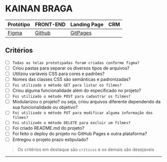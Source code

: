 # KAINAN BRAGA
 

Protótipo | FRONT-END | Landing Page | CRM
----------|-----------|--------------|-----
[Figma][link1] | [Github][link2] | [GitPages][link3] |


 [link1]: https://www.figma.com/file/p5UTWyIRkaa0eCDZUA239U/Untitled?type=design&node-id=4%3A3&mode=design&t=7OJNKmUJPXsnuZCi-1
 [link2]: https://github.com/lucikaii/AcmeFilmes-Official
 [link3]: https://lucikaii.github.io/AcmeFilmes-Official/
 


## Critérios
- [ ] ```Todas as telas prototipadas foram criadas conforme figma?```
- [ ] Criou pastas para separar os diversos tipos de arquivos?
- [ ] Utilizou variáveis CSS para cores e padrões?
- [ ] Nomes das classes CSS são semânticas e padronizadas? 
- [ ] ```Foi utilizado o método GET para listar os filmes?```
- [ ] Criou alguma funcionalidade além do especificado no projeto?
- [ ] ```Foi utilizado o método POST para cadastrar os filmes?```
- [ ] Modularizou o projeto? ou seja, criou arquivos diferente dependendo da sua funcionalidade ou objetivo?
- [ ] ```Foi utilizado o método PUT para modificar alguma informação dos filmes?```
- [ ] ```Foi utilizado o método DELETE para excluir um filmes?```
- [ ] Foi criado README.md do projeto?
- [ ] Foi feito o deploy do projeto no GitHub Pages e outra plataforma?
- [ ] Entregou o projeto prazo estipulado?

> Os critérios em destaque são ```críticos``` e os demais são desejaveis

---